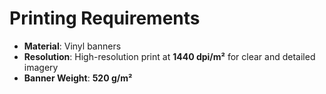 # Printing Requirements

- **Material**: Vinyl banners
- **Resolution**: High-resolution print at **1440 dpi/m²** for clear and detailed imagery
- **Banner Weight**: **520 g/m²**

